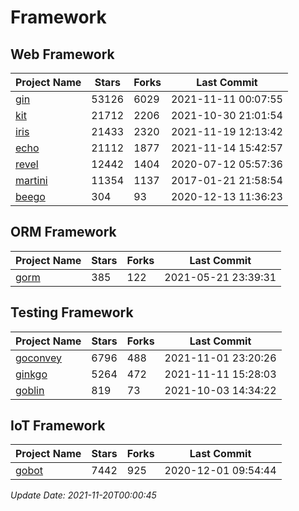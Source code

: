 # Framework

## Web Framework
| Project Name | Stars | Forks | Last Commit |
| ------------ | ----- | ----- | ----------- |
| [gin](https://github.com/gin-gonic/gin) | 53126 | 6029 | 2021-11-11 00:07:55 |
| [kit](https://github.com/go-kit/kit) | 21712 | 2206 | 2021-10-30 21:01:54 |
| [iris](https://github.com/kataras/iris) | 21433 | 2320 | 2021-11-19 12:13:42 |
| [echo](https://github.com/labstack/echo) | 21112 | 1877 | 2021-11-14 15:42:57 |
| [revel](https://github.com/revel/revel) | 12442 | 1404 | 2020-07-12 05:57:36 |
| [martini](https://github.com/go-martini/martini) | 11354 | 1137 | 2017-01-21 21:58:54 |
| [beego](https://github.com/astaxie/beego) | 304 | 93 | 2020-12-13 11:36:23 |

## ORM Framework
| Project Name | Stars | Forks | Last Commit |
| ------------ | ----- | ----- | ----------- |
| [gorm](https://github.com/jinzhu/gorm) | 385 | 122 | 2021-05-21 23:39:31 |

## Testing Framework
| Project Name | Stars | Forks | Last Commit |
| ------------ | ----- | ----- | ----------- |
| [goconvey](https://github.com/smartystreets/goconvey) | 6796 | 488 | 2021-11-01 23:20:26 |
| [ginkgo](https://github.com/onsi/ginkgo) | 5264 | 472 | 2021-11-11 15:28:03 |
| [goblin](https://github.com/franela/goblin) | 819 | 73 | 2021-10-03 14:34:22 |

## IoT Framework
| Project Name | Stars | Forks | Last Commit |
| ------------ | ----- | ----- | ----------- |
| [gobot](https://github.com/hybridgroup/gobot) | 7442 | 925 | 2020-12-01 09:54:44 |

*Update Date: 2021-11-20T00:00:45*